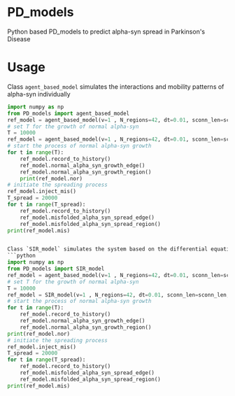 # PD_models
Python based PD_models to predict alpha-syn spread in Parkinson's Disease

# Usage
Class `agent_based_model` simulates the interactions and mobility patterns of alpha-syn individually
```python
import numpy as np
from PD_models import agent_based_model
ref_model = agent_based_model(v=1 , N_regions=42, dt=0.01, sconn_len=sconn_len, sconn_den=sconn_den, snca=snca.flatten(), gba=gba.flatten(), roi_size=roi_size.flatten(), fconn=np.zeros((42, 42)), fcscale=0)
# set T for the growth of normal alpha-syn
T = 10000
ref_model = agent_based_model(v=1 , N_regions=42, dt=0.01, sconn_len=sconn_len, sconn_den=sconn_den, snca=snca.flatten(), gba=gba.flatten(), roi_size=roi_size.flatten(), fconn=np.zeros((42, 42)), fcscale=0)
# start the process of normal alpha-syn growth
for t in range(T):
    ref_model.record_to_history()
    ref_model.normal_alpha_syn_growth_edge()
    ref_model.normal_alpha_syn_growth_region()
    print(ref_model.nor)
# initiate the spreading process
ref_model.inject_mis()
T_spread = 20000
for t in range(T_spread):
    ref_model.record_to_history()
    ref_model.misfolded_alpha_syn_spread_edge()
    ref_model.misfolded_alpha_syn_spread_region()
print(ref_model.mis)   


Class `SIR_model` simulates the system based on the differential equations...
```python
import numpy as np
from PD_models import SIR_model
ref_model = agent_based_model(v=1 , N_regions=42, dt=0.01, sconn_len=sconn_len, sconn_den=sconn_den, snca=snca.flatten(), gba=gba.flatten(), roi_size=roi_size.flatten(), fconn=np.zeros((42, 42)), fcscale=0)
# set T for the growth of normal alpha-syn
T = 10000
ref_model = SIR_model(v=1 , N_regions=42, dt=0.01, sconn_len=sconn_len, sconn_den=sconn_den, snca=snca.flatten(), gba=gba.flatten(), roi_size=roi_size.flatten(), fconn=np.zeros((42, 42)), fcscale=0)
# start the process of normal alpha-syn growth
for t in range(T):
    ref_model.record_to_history()
    ref_model.normal_alpha_syn_growth_edge()
    ref_model.normal_alpha_syn_growth_region()
print(ref_model.nor)
# initiate the spreading process 
ref_model.inject_mis()
T_spread = 20000
for t in range(T_spread):
    ref_model.record_to_history()
    ref_model.misfolded_alpha_syn_spread_edge()
    ref_model.misfolded_alpha_syn_spread_region()
print(ref_model.mis)